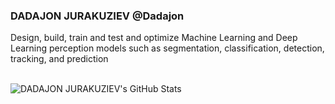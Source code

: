 ### DADAJON JURAKUZIEV @Dadajon

Design, build, train and test and optimize Machine Learning and Deep Learning perception models such as segmentation, classification, detection, tracking, and prediction
<br><br>

![DADAJON JURAKUZIEV's GitHub Stats](https://github-readme-stats.vercel.app/api?username=Dadajon&show_icons=true&count_private=true&hide=issues,contribs&hide_border=true)